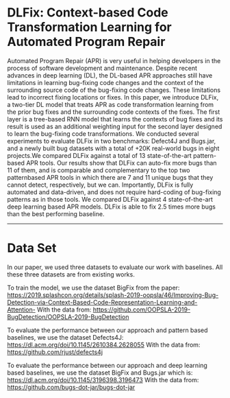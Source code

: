 # DLFix: Context-based Code Transformation Learning for Automated Program Repair

Automated Program Repair (APR) is very useful in helping developers
in the process of software development and maintenance. Despite
recent advances in deep learning (DL), the DL-based APR approaches
still have limitations in learning bug-fixing code changes
and the context of the surrounding source code of the bug-fixing
code changes. These limitations lead to incorrect fixing locations
or fixes. In this paper, we introduce DLFix, a two-tier DL model
that treats APR as code transformation learning from the prior bug
fixes and the surrounding code contexts of the fixes. The first layer
is a tree-based RNN model that learns the contexts of bug fixes and
its result is used as an additional weighting input for the second
layer designed to learn the bug-fixing code transformations.
We conducted several experiments to evaluate DLFix in two
benchmarks: Defect4J and Bugs.jar, and a newly built bug datasets
with a total of +20K real-world bugs in eight projects.We compared
DLFix against a total of 13 state-of-the-art pattern-based APR tools.
Our results show that DLFix can auto-fix more bugs than 11 of
them, and is comparable and complementary to the top two patternbased
APR tools in which there are 7 and 11 unique bugs that they
cannot detect, respectively, but we can. Importantly, DLFix is fully
automated and data-driven, and does not require hard-coding of
bug-fixing patterns as in those tools. We compared DLFix against 4
state-of-the-art deep learning based APR models. DLFix is able to
fix 2.5 times more bugs than the best performing baseline.

----------
# Data Set

In our paper, we used three datasets to evaluate our work with baselines. All these three datasets are from existing works.

To train the model, we use the dataset BigFix from the paper: 
https://2019.splashcon.org/details/splash-2019-oopsla/46/Improving-Bug-Detection-via-Context-Based-Code-Representation-Learning-and-Attention-
With the data from:
https://github.com/OOPSLA-2019-BugDetection/OOPSLA-2019-BugDetection

To evaluate the performance between our approach and pattern based baselines, we use the dataset Defects4J:
https://dl.acm.org/doi/10.1145/2610384.2628055
With the data from:
https://github.com/rjust/defects4j

To evaluate the performance between our approach and deep learning based baselines, we use the dataset BigFix and Bugs.jar which is:
https://dl.acm.org/doi/10.1145/3196398.3196473
With the data from:
https://github.com/bugs-dot-jar/bugs-dot-jar


